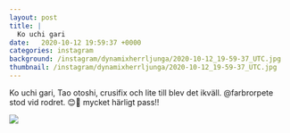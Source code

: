 ```yaml
---
layout: post
title: |
  Ko uchi gari
date:   2020-10-12 19:59:37 +0000
categories: instagram
background: /instagram/dynamixherrljunga/2020-10-12_19-59-37_UTC.jpg
thumbnail: /instagram/dynamixherrljunga/2020-10-12_19-59-37_UTC.jpg
---
```

Ko uchi gari, Tao otoshi, crusifix och lite till blev det ikväll. @farbrorpete stod vid rodret. 😊💪 mycket härligt pass!! 



<img src='/www-dynamix-herrljunga/instagram/dynamixherrljunga/2020-10-12_19-59-37_UTC.jpg' class='img-fluid' />
